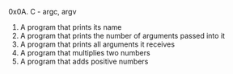0x0A. C - argc, argv
1. A program that prints its name
2. A program that prints the number of arguments passed into it
3. A program that prints all arguments it receives
4. A program that multiplies two numbers
5. A program that adds positive numbers
